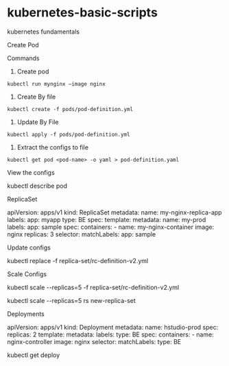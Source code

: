 # kubernetes-basic-scripts
kubernetes fundamentals


Create Pod

Commands

1. Create pod

`kubectl run mynginx —image nginx`

1. Create By file

`kubectl create -f pods/pod-definition.yml`

1. Update By File

`kubectl apply -f pods/pod-definition.yml`

1. Extract the configs to file

`kubectl get pod <pod-name> -o yaml > pod-definition.yaml`


View the configs

kubectl describe pod <podId>


ReplicaSet

apiVersion: apps/v1
kind: ReplicaSet
metadata:
  name: my-nginx-replica-app
  labels:
    app: myapp
    type: BE
spec:
  template:
      metadata:
        name: my-prod
        labels:
          app: sample
      spec:
        containers:
          - name: my-nginx-container
            image: nginx
  replicas: 3
  selector: 
    matchLabels:
      app: sample


Update configs

kubectl replace -f replica-set/rc-definition-v2.yml

Scale Configs

kubectl scale --replicas=5 -f replica-set/rc-definition-v2.yml

kubectl scale --replicas=5 rs new-replica-set



Deployments


apiVersion: apps/v1
kind: Deployment
metadata:
  name: hstudio-prod
spec:
  replicas: 2
  template:
    metadata:
      labels:
        type: BE
    spec:
      containers:
      - name: nginx-controller
        image: nginx
  selector:
    matchLabels:
      type: BE


kubectl get deploy

